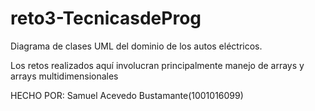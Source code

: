 # reto3-TecnicasdeProg

Diagrama de clases UML del dominio de los autos eléctricos.

Los retos realizados aquí involucran principalmente manejo de arrays y arrays multidimensionales

HECHO POR: Samuel Acevedo Bustamante(1001016099)
